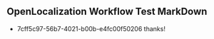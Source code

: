 ## OpenLocalization Workflow Test MarkDown
* 7cff5c97-56b7-4021-b00b-e4fc00f50206 
thanks!<!--HONumber=Mar16_HO2-->
